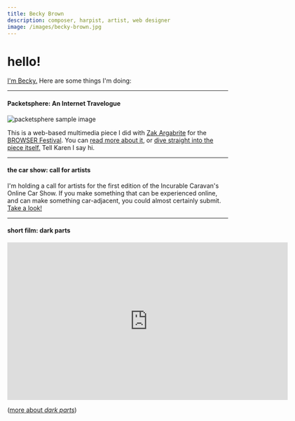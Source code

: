 ```yaml
---
title: Becky Brown
description: composer, harpist, artist, web designer
image: /images/becky-brown.jpg
---
```


# hello!

[I'm Becky.](/about) Here are some things I'm doing:

---

#### Packetsphere: An Internet Travelogue

![packetsphere sample image](/images/projects/packetsphere1.png)

This is a web-based multimedia piece I did with [Zak Argabrite](https://www.zakargabrite.com/) for the [BROWSER Festival](https://browsersound.com). You can [read more about it](/work/packetsphere), or [dive straight into the piece itself.](https://packetsphere-breckelli.vercel.app/) Tell Karen I say hi.

---

#### the car show: call for artists

I'm holding a call for artists for the first edition of the Incurable Caravan's Online Car Show. If you make something that can be experienced online, and can make something car-adjacent, you could almost certainly submit. [Take a look!](/work/online-car-show)

---

#### short film: dark parts

<iframe src="https://player.vimeo.com/video/393748874?title=0&byline=0&portrait=0" width="640" height="360" frameborder="0" allow="autoplay; fullscreen" allowfullscreen></iframe>

([more about *dark parts*](/work/dark-parts))